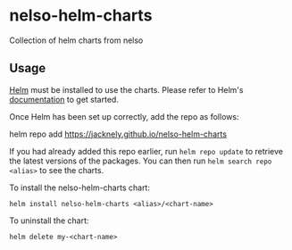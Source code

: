 # nelso-helm-charts
Collection of helm charts from nelso

## Usage

[Helm](https://helm.sh) must be installed to use the charts.  Please refer to
Helm's [documentation](https://helm.sh/docs) to get started.

Once Helm has been set up correctly, add the repo as follows:

  helm repo add <alias> https://jacknely.github.io/nelso-helm-charts

If you had already added this repo earlier, run `helm repo update` to retrieve
the latest versions of the packages.  You can then run `helm search repo
<alias>` to see the charts.

To install the nelso-helm-charts chart:

    helm install nelso-helm-charts <alias>/<chart-name>

To uninstall the chart:

    helm delete my-<chart-name>
